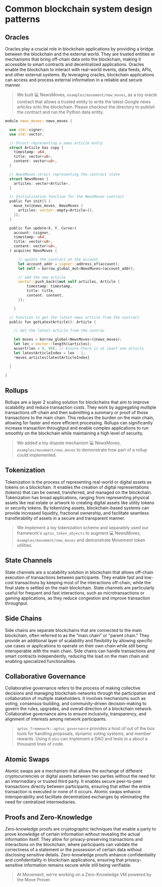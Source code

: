 # Common blockchain system design patterns

## Oracles
Oracles play a crucial role in blockchain applications by providing a bridge between the blockchain and the external world. They are trusted entities or mechanisms that bring off-chain data onto the blockchain, making it accessible to smart contracts and decentralized applications. Oracles enable the blockchain to interact with real-world events, data feeds, APIs, and other external systems. By leveraging oracles, blockchain applications can access and process external information in a reliable and secure manner.

> We built 💻 NewsMoves, `examples/movement/new_moves`, as a toy oracle contract that allows a trusted entity to write the latest Google news articles onto the blockchain. Please checkout the directory to publish the contract and run the Python data entity.

```rust
module news_moves::news_moves {

  use std::signer;
  use std::vector;

  // Struct representing a news article entry
  struct Article has copy {
    timestamp: u64,
    title: vector<u8>,
    content: vector<u8>,
  }

  // NewsMoves struct representing the contract state
  struct NewsMoves {
    articles: vector<Article>,
  }

  // Initialization function for the NewsMoves contract
  public fun init() {
    move_to(@news_moves, NewsMoves {
      articles: vector::empty<Article>(),
    });
  }

  public fun update<X, Y, Curve>(
    account: &signer,
    timestamp: u64,
    title: vector<u8>,
    content: vector<u8>,
  ) acquires NewsMoves {

      // update the contract at the account
      let account_addr = signer::address_of(account);
      let self = borrow_global_mut<NewsMoves>(account_addr);

      // add the new article
      vector::push_back(&mut self.articles, Article {
          timestamp: timestamp,
          title: title,
          content: content,
      });

    }

  // Function to get the latest news article from the contract
  public fun getLatestArticle(): Article {

    // Get the latest article from the contrac

    let moves = borrow_global<NewsMoves>(@news_moves);
    let len = vector::length(&articles);
    assert(len > 0, 98); // Ensure there is at least one article
    let latestArticleIndex = len - 1;
    *moves.articles[latestArticleIndex]

  }
  
}
```

## Rollups
Rollups are a layer 2 scaling solution for blockchains that aim to improve scalability and reduce transaction costs. They work by aggregating multiple transactions off-chain and then submitting a summary or proof of those transactions to the main chain. This reduces the burden on the main chain, allowing for faster and more efficient processing. Rollups can significantly increase transaction throughput and enable complex applications to run smoothly on the blockchain while maintaining a high level of security.

> We added a toy dispute mechanism 💻 NewsMoves, `examples/movement/new_moves`  to demonstrate how part of a rollup could implemented.

## Tokenization
Tokenization is the process of representing real-world or digital assets as tokens on a blockchain. It enables the creation of digital representations (tokens) that can be owned, transferred, and managed on the blockchain. Tokenization has broad applications, ranging from representing physical assets like real estate or artwork to creating digital assets like utility tokens or security tokens. By tokenizing assets, blockchain-based systems can provide increased liquidity, fractional ownership, and facilitate seamless transferability of assets in a secure and transparent manner.

> We implement a toy tokenization scheme and separately used our framework's `aptos_token_objects` to augment 💻 NewsMoves, `examples/movement/new_moves` and demonstrate Movement token utilities.


## State Channels
State channels are a scalability solution in blockchain that allows off-chain execution of transactions between participants. They enable fast and low-cost transactions by keeping most of the interactions off-chain, while the final state is settled on the main blockchain. State channels are particularly useful for frequent and fast interactions, such as microtransactions or gaming applications, as they reduce congestion and improve transaction throughput.

## Side Chains
Side chains are separate blockchains that are connected to the main blockchain, often referred to as the "main chain" or "parent chain." They provide an additional layer of scalability and flexibility by allowing specific use cases or applications to operate on their own chain while still being interoperable with the main chain. Side chains can handle transactions and smart contracts independently, reducing the load on the main chain and enabling specialized functionalities.

## Collaborative Governance
Collaborative governance refers to the process of making collective decisions and managing blockchain networks through the participation and collaboration of multiple stakeholders. It involves mechanisms such as voting, consensus-building, and community-driven decision-making to govern the rules, upgrades, and overall direction of a blockchain network. Collaborative governance aims to ensure inclusivity, transparency, and alignment of interests among network participants.

> `aptos_framework::aptos_governance` provides a host of out of the box tools for handling proposals, dynamic voting systems, and member rewards. Using it you can implement a DAO and tests in a about a thousand lines of code.

## Atomic Swaps
Atomic swaps are a mechanism that allows the exchange of different cryptocurrencies or digital assets between two parties without the need for an intermediary or trusted third party. It enables secure peer-to-peer transactions directly between participants, ensuring that either the entire transaction is executed or none of it occurs. Atomic swaps enhance interoperability and facilitate decentralized exchanges by eliminating the need for centralized intermediaries.

## Proofs and Zero-Knowledge
Zero-knowledge proofs are cryptographic techniques that enable a party to prove knowledge of certain information without revealing the actual information itself. They allow for privacy-preserving transactions and interactions on the blockchain, where participants can validate the correctness of a statement or the possession of certain data without disclosing sensitive details. Zero-knowledge proofs enhance confidentiality and confidentiality in blockchain applications, ensuring that privacy-sensitive information remains secure while still being verifiable.

> At Movement, we're working on a Zero-Knowledge VM powered by the Move Prover. 